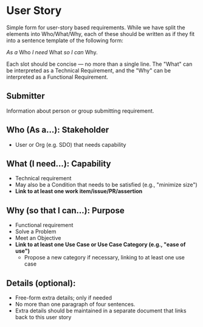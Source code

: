 # User Story
Simple form for user-story based requirements.  While we have split 
the elements into Who/What/Why, each of these should be written as if they fit
into a sentence template of the following form:

   *As a* Who *I need* What *so I can* Why.

Each slot should be concise — no more than a single line.
The "What" can be interpreted as a Technical Requirement,
and the "Why" can be interpreted as a Functional Requirement.

## Submitter
Information about person or group submitting requirement.

## Who (As a...): Stakeholder
- User or Org (e.g. SDO) that needs capability

## What (I need...): Capability
- Technical requirement
- May also be a Condition that needs to be satisfied (e.g., "minimize size")
- **Link to at least one work item/issue/PR/assertion**

## Why (so that I can...): Purpose
- Functional requirement
- Solve a Problem
- Meet an Objective
- **Link to at least one Use Case or Use Case Category (e.g., "ease of use")**
    - Propose a new category if necessary, linking to at least one use case

## Details (optional):
- Free-form extra details; only if needed
- No more than one paragraph of four sentences.
- Extra details should be maintained in a separate document that links back to this user story

